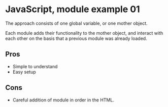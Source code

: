 # JavaScript, module example 01

The approach consists of one global variable, or one mother object.

Each module adds their functionality to the mother object, and interact 
with each other on the basis that a previous module was already loaded.

## Pros

* Simple to understand
* Easy setup


## Cons

* Careful addition of module in order in the HTML.

